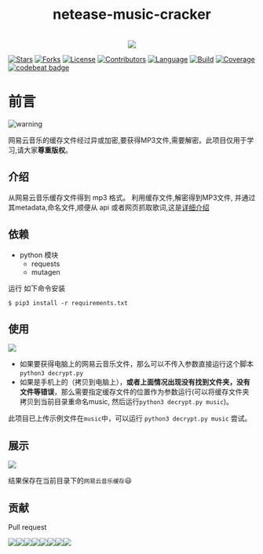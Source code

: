 <div align="center">
    <h1>netease-music-cracker</h1>
    <br>
    <img src="images/logo.png">
</div>

[![Stars](https://img.shields.io/github/stars/mbinary/netease-music-cracker.svg?label=Stars&style=social)](https://github.com/mbinary/netease-music-cracker/stargazers)
[![Forks](https://img.shields.io/github/forks/mbinary/netease-music-cracker.svg?label=Fork&style=social)](https://github.com/mbinary/netease-music-cracker/network/members)
[![License](https://img.shields.io/badge/LICENSE-MIT-blue.svg)](LICENSE)
[![Contributors](https://img.shields.io/github/contributors/mbinary/netease-music-cracker.svg)](https://github.com/mbinary/netease-music-cracker/graphs/contributors)
[![Language](https://img.shields.io/badge/language-python3.5-orange.svg)](.)
[![Build](https://travis-ci.org/mbinary/netease-music-cracker.svg?branch=master)](https://travis-ci.org/mbinary/netease-music-cracker?branch=master)
[![Coverage](https://codecov.io/gh/mbinary/netease-music-cracker/branch/master/graph/badge.svg)](https://codecov.io/github/mbinary/netease-music-cracker?branch=master)
[![codebeat badge](https://codebeat.co/badges/952ebbfc-770d-4b12-bfdf-b03ef76c5912)](https://codebeat.co/projects/github-com-mbinary-netease-music-cracker-master)
<!--  [![License](https://i.creativecommons.org/l/by-nc-sa/4.0/88x31.png)](http://creativecommons.org/licenses/by-nc-sa/4.0/)  copy LICENCE -->
<!-- 控制图片: <img width="60" height="75" align="right" src="haha"> -->
# 前言
![warning](images/warning.png)

网易云音乐的缓存文件经过异或加密,要获得MP3文件,需要解密。此项目仅用于学习,请大家**尊重版权**。

## 介绍
从网易云音乐缓存文件得到 mp3 格式。 
利用缓存文件,解密得到MP3文件, 并通过其metadata,命名文件,顺便从 api 或者网页抓取歌词,这是[详细介绍](https://mbinary.coding.me/decrypt-netease-music.html) 

## 依赖
* python 模块
  - requests
  - mutagen

运行 如下命令安装
```shell
$ pip3 install -r requirements.txt
```

## 使用
![](images/flow-chart.png)

- 如果要获得电脑上的网易云音乐文件，那么可以不传入参数直接运行这个脚本`python3 decrypt.py`
- 如果是手机上的（拷贝到电脑上），**或者上面情况出现没有找到文件夹，没有文件等错误**，那么需要指定缓存文件的位置作为参数运行(可以将缓存文件夹拷贝到当前目录重命名music, 然后运行`python3 decrypt.py music`)。

此项目已上传示例文件在`music`中，可以运行 `python3 decrypt.py music` 尝试。

## 展示
![](images/display.gif)

结果保存在当前目录下的`网易云音乐缓存`:smiley: 

## 贡献
Pull request

[![](https://sourcerer.io/fame/mbinary/mbinary/netease-music-cracker/images/0)](https://sourcerer.io/fame/mbinary/mbinary/netease-music-cracker/links/0)[![](https://sourcerer.io/fame/mbinary/mbinary/netease-music-cracker/images/1)](https://sourcerer.io/fame/mbinary/mbinary/netease-music-cracker/links/1)[![](https://sourcerer.io/fame/mbinary/mbinary/netease-music-cracker/images/2)](https://sourcerer.io/fame/mbinary/mbinary/netease-music-cracker/links/2)[![](https://sourcerer.io/fame/mbinary/mbinary/netease-music-cracker/images/3)](https://sourcerer.io/fame/mbinary/mbinary/netease-music-cracker/links/3)[![](https://sourcerer.io/fame/mbinary/mbinary/netease-music-cracker/images/4)](https://sourcerer.io/fame/mbinary/mbinary/netease-music-cracker/links/4)[![](https://sourcerer.io/fame/mbinary/mbinary/netease-music-cracker/images/5)](https://sourcerer.io/fame/mbinary/mbinary/netease-music-cracker/links/5)[![](https://sourcerer.io/fame/mbinary/mbinary/netease-music-cracker/images/6)](https://sourcerer.io/fame/mbinary/mbinary/netease-music-cracker/links/6)[![](https://sourcerer.io/fame/mbinary/mbinary/netease-music-cracker/images/7)](https://sourcerer.io/fame/mbinary/mbinary/netease-music-cracker/links/7)
